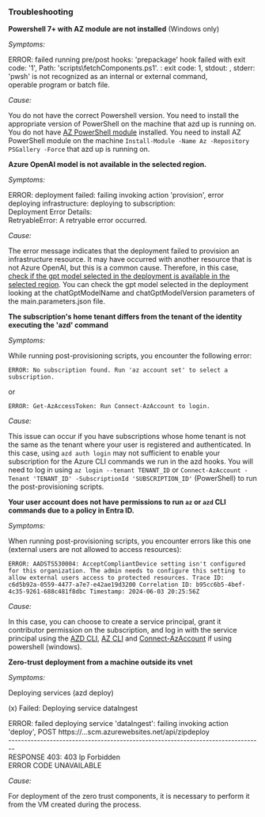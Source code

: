 ### Troubleshooting  
   
**Powershell 7+ with AZ module are not installed** (Windows only)
   
*Symptoms:*  
   
ERROR: failed running pre/post hooks: 'prepackage' hook failed with exit code: '1', Path: 'scripts\fetchComponents.ps1'. : exit code: 1, stdout: , stderr: 'pwsh' is not recognized as an internal or external command,  
operable program or batch file.  
   
*Cause:*
   
You do not have the correct Powershell version. You need to install the appropriate version of PowerShell on the machine that azd up is running on.\
You do not have [AZ PowerShell module](https://learn.microsoft.com/en-us/powershell/azure/what-is-azure-powershell?view=azps-11.6.0#the-az-powershell-module) installed. You need to install AZ PowerShell module on the machine `Install-Module -Name Az -Repository PSGallery -Force` that azd up is running on.
   
**Azure OpenAI model is not available in the selected region.**
   
*Symptoms:*  
   
ERROR: deployment failed: failing invoking action 'provision', error deploying infrastructure: deploying to subscription:  
Deployment Error Details:  
RetryableError: A retryable error occurred.  
   
*Cause:*  
   
The error message indicates that the deployment failed to provision an infrastructure resource. It may have occurred with another resource that is not Azure OpenAI, but this is a common cause. Therefore, in this case, [check if the gpt model selected in the deployment is available in the selected region](https://learn.microsoft.com/en-us/azure/ai-services/openai/concepts/models). You can check the gpt model selected in the deployment looking at the chatGptModelName and chatGptModelVersion parameters of the main.parameters.json file.  

**The subscription's home tenant differs from the tenant of the identity executing the 'azd' command**

*Symptoms:*

While running post-provisioning scripts, you encounter the following error:

`ERROR: No subscription found. Run 'az account set' to select a subscription.`

or

`ERROR: Get-AzAccessToken: Run Connect-AzAccount to login.`

*Cause:*

This issue can occur if you have subscriptions whose home tenant is not the same as the tenant where your user is registered and authenticated.
In this case, using `azd auth login` may not sufficient to enable your subscription for the Azure CLI commands we run in the azd hooks.
You will need to log in using `az login --tenant TENANT_ID` or `Connect-AzAccount -Tenant 'TENANT_ID' -SubscriptionId 'SUBSCRIPTION_ID'` (PowerShell) to run the post-provisioning scripts.

****Your user account does not have permissions to run `az` or `azd` CLI commands due to a policy in Entra ID.****

*Symptoms:*

When running post-provisioning scripts, you encounter errors like this one (external users are not allowed to access resources):

`ERROR: AADSTS530004: AcceptCompliantDevice setting isn't configured for this organization. The admin needs to configure this setting to allow external users access to protected resources. Trace ID: c6d5b92a-0559-4477-a7e7-e42ae19d3200 Correlation ID: b95cc6b5-4bef-4c35-9261-688c481f8dbc Timestamp: 2024-06-03 20:25:56Z`

*Cause:*

In this case, you can choose to create a service principal, grant it contributor permission on the subscription, and log in with the service principal using the [AZD CLI](https://learn.microsoft.com/en-us/azure/developer/azure-developer-cli/reference#azd-auth-login),  [AZ CLI](https://learn.microsoft.com/en-us/cli/azure/authenticate-azure-cli-service-principal) and [Connect-AzAccount](https://learn.microsoft.com/en-us/powershell/azure/authenticate-noninteractive?view=azps-12.0.0&viewFallbackFrom=azps-11.1.0#password-based-authentication) if using powershell (windows).
   
**Zero-trust deployment from a machine outside its vnet**  
   
*Symptoms:*  
   
Deploying services (azd deploy)  
  
  (x) Failed: Deploying service dataIngest  

ERROR: failed deploying service 'dataIngest': failing invoking action 'deploy', POST https://...scm.azurewebsites.net/api/zipdeploy  
<span>--------------------------------------------------------------------------------</span>  
RESPONSE 403: 403 Ip Forbidden  
ERROR CODE UNAVAILABLE  
   
*Cause:*  
   
For deployment of the zero trust components, it is necessary to perform it from the VM created during the process. 
